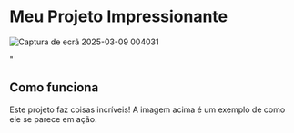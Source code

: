 

# Meu Projeto Impressionante
![Captura de ecrã 2025-03-09 004031](https://github.com/user-attachments/assets/97dcc65f-a05b-4fb6-b80c-7e3ba8e943ff)

"

## Como funciona
Este projeto faz coisas incríveis! A imagem acima é um exemplo de como ele se parece em ação.
